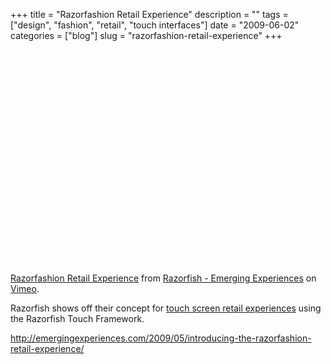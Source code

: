 +++
title = "Razorfashion Retail Experience"
description = ""
tags = ["design", "fashion", "retail", "touch interfaces"]
date = "2009-06-02"
categories = ["blog"]
slug = "razorfashion-retail-experience"
+++



  <div class="video">
<object width="619" height="343"><param name="allowfullscreen" value="true" /><param name="allowscriptaccess" value="always" /><param name="movie" value="http://vimeo.com/moogaloop.swf?clip_id=4669189&amp;server=vimeo.com&amp;show_title=1&amp;show_byline=1&amp;show_portrait=0&amp;color=&amp;fullscreen=1" /><embed src="http://vimeo.com/moogaloop.swf?clip_id=4669189&amp;server=vimeo.com&amp;show_title=1&amp;show_byline=1&amp;show_portrait=0&amp;color=&amp;fullscreen=1" type="application/x-shockwave-flash" allowfullscreen="true" allowscriptaccess="always" width="610" height="343"></embed></object><p><a href="http://vimeo.com/4669189">Razorfashion Retail Experience</a> from <a href="http://vimeo.com/razorfishee">Razorfish - Emerging Experiences</a> on <a href="http://vimeo.com/">Vimeo</a>.</p>
</div>
<p>Razorfish shows off their concept for <a href="http://emergingexperiences.com/2009/05/introducing-the-razorfashion-retail-experience/">touch screen retail experiences</a> using the Razorfish Touch Framework.</p>
    
  <a href="http://emergingexperiences.com/2009/05/introducing-the-razorfashion-retail-experience/">http://emergingexperiences.com/2009/05/introducing-the-razorfashion-retail-experience/</a>
